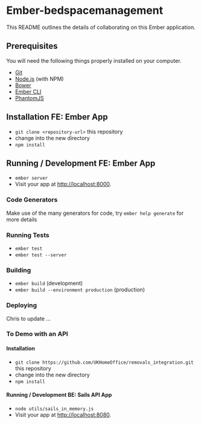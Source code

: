 # Ember-bedspacemanagement

This README outlines the details of collaborating on this Ember application.

## Prerequisites

You will need the following things properly installed on your computer.

* [Git](http://git-scm.com/)
* [Node.js](http://nodejs.org/) (with NPM)
* [Bower](http://bower.io/)
* [Ember CLI](http://www.ember-cli.com/)
* [PhantomJS](http://phantomjs.org/)

## Installation FE: Ember App

* `git clone <repository-url>` this repository
* change into the new directory
* `npm install`

## Running / Development FE: Ember App

* `ember server`
* Visit your app at [http://localhost:8000](http://localhost:8000).

### Code Generators

Make use of the many generators for code, try `ember help generate` for more details

### Running Tests

* `ember test`
* `ember test --server`

### Building

* `ember build` (development)
* `ember build --environment production` (production)

### Deploying

Chris to update ...

### To Demo with an API
#### Installation

* `git clone https://github.com/UKHomeOffice/removals_integration.git` this repository
* change into the new directory
* `npm install`

#### Running / Development BE: Sails API App

* `node utils/sails_in_memory.js`
* Visit your app at [http://localhost:8080](http://localhost:8080).


